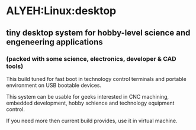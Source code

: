 ALYEH:Linux:desktop
=======================
## tiny desktop system for hobby-level science and engeneering applications
### (packed with some science, electronics, developer & CAD tools)

This build tuned for fast boot in technology control terminals
and portable environment on USB bootable devices.

This system can be usable for geeks interested in CNC machining, 
embedded development, hobby schience and technology equipment control.

If you need more then current build provides, use it in virtual machine.

